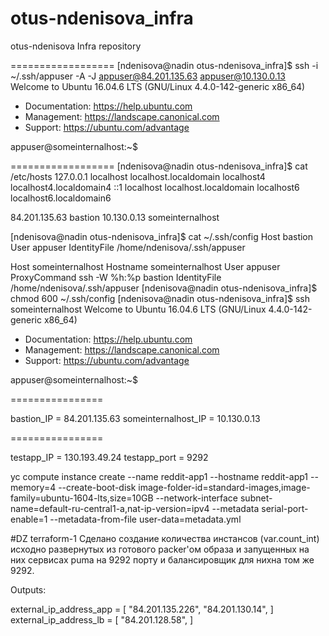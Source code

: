 # otus-ndenisova_infra
otus-ndenisova Infra repository

==================
[ndenisova@nadin otus-ndenisova_infra]$ ssh -i ~/.ssh/appuser -A -J appuser@84.201.135.63 appuser@10.130.0.13
Welcome to Ubuntu 16.04.6 LTS (GNU/Linux 4.4.0-142-generic x86_64)

 * Documentation:  https://help.ubuntu.com
 * Management:     https://landscape.canonical.com
 * Support:        https://ubuntu.com/advantage

appuser@someinternalhost:~$

==================
[ndenisova@nadin otus-ndenisova_infra]$ cat /etc/hosts
127.0.0.1   localhost localhost.localdomain localhost4 localhost4.localdomain4
::1         localhost localhost.localdomain localhost6 localhost6.localdomain6

84.201.135.63 bastion
10.130.0.13 someinternalhost

[ndenisova@nadin otus-ndenisova_infra]$ cat ~/.ssh/config
Host bastion
  User appuser
  IdentityFile /home/ndenisova/.ssh/appuser

Host someinternalhost
  Hostname someinternalhost
  User appuser
  ProxyCommand ssh -W %h:%p bastion
  IdentityFile /home/ndenisova/.ssh/appuser
[ndenisova@nadin otus-ndenisova_infra]$ chmod 600 ~/.ssh/config
[ndenisova@nadin otus-ndenisova_infra]$ ssh someinternalhost
Welcome to Ubuntu 16.04.6 LTS (GNU/Linux 4.4.0-142-generic x86_64)

 * Documentation:  https://help.ubuntu.com
 * Management:     https://landscape.canonical.com
 * Support:        https://ubuntu.com/advantage

appuser@someinternalhost:~$

================

bastion_IP = 84.201.135.63
someinternalhost_IP = 10.130.0.13

================

testapp_IP = 130.193.49.24
testapp_port = 9292

yc compute instance create   --name reddit-app1   --hostname reddit-app1   --memory=4   --create-boot-disk image-folder-id=standard-images,image-family=ubuntu-1604-lts,size=10GB   --network-interface subnet-name=default-ru-central1-a,nat-ip-version=ipv4   --metadata serial-port-enable=1 --metadata-from-file user-data=metadata.yml


#DZ terraform-1
Сделано создание количества инстансов (var.count_int) исходно развернутых из готового packer'ом образа и запущенных на них сервисах puma на 9292 порту и балансировщик для нихна том же 9292.

Outputs:

external_ip_address_app = [
  "84.201.135.226",
  "84.201.130.14",
]
external_ip_address_lb = [
  "84.201.128.58",
]
